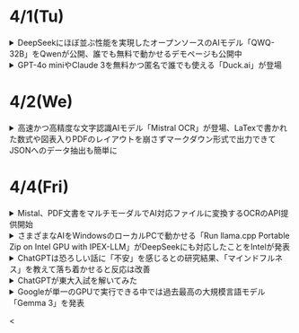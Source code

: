 # 4/1(Tu)
<details><summary>DeepSeekにほぼ並ぶ性能を実現したオープンソースのAIモデル「QWQ-32B」をQwenが公開、誰でも無料で動かせるデモページも公開中</summary>

![image](https://github.com/user-attachments/assets/03c11d4c-786c-42c2-82ee-182bd48b15a9)  

Alibaba CloudのAI研究チームであるQwenが、AIモデル「**QWQ-32B**」を2025年3月6日にリリースした。320億パラメーターのモデルでありながら6710億パラメーターの**DeepSeek-R1**と同等の性能を持つとされている。  

[QwQ-32B: Embracing the Power of Reinforcement Learning | Qwen](https://qwenlm.github.io/blog/qwq-32b/)  

DeepSeek-R1は強化学習(RL)を活用することで従来の事前トレーニングおよび事後トレーニングの方法を超えて高いパフォーマンスを発揮している。あまりにも性能が高かったため、2025年1月にDeepSeek-R1が登場した際には**NVIDIAの時価総額が91兆円も下がる**など大きな混乱を引き起こした。  

Qwenの研究チームは広範な世界知識で事前トレーニングを施した基板モデルに対し強化学習を適用したとのこと。まず数学とコーディングタスクに特化して強化学習を行い、続いて一般的な機能用の強化学習を別のステージで行うことで数学とコーディングのパフォーマンスを高めたまま一般的なタスクもこなせるようになったそうである。  

各種のベンチマーク結果は以下である。赤色で示されたのがQwQ-32Bで、青色がDeepSeek-R1-671Bである。いずれのベンチマークにおいてもQwQ-32BはDeepSeek-R1-671Bモデルと同等の性能を発揮していることがわかる。  

![image](https://github.com/user-attachments/assets/12dc9d8c-61b5-4635-8ff9-7257545509bd)  

誰でも無料でQwQ-32Bを試せる[デモ](https://huggingface.co/spaces/Qwen/QwQ-32B-Demo)が用意されているので使ってみる。今回は「ある自然数ｎに対して、n^3+(n+1)^3+(n+2)^3が常に9で割り切れることを証明してください」というプロンプトを入力した。  

プロンプトを入力すると、まず思考フェーズが始まる。問題文を日本語で入力したが、思考の中身を見ると正しく理解できている模様。  
![image](https://github.com/user-attachments/assets/55e0093e-36d0-4b12-9fa7-810004d612d9)  

約3分の思考を経て、英語ではあるものの正しい解答が出力された。  
![image](https://github.com/user-attachments/assets/05e62fc9-c1a5-488f-a107-d06b386f94e4)  

日本語の出力にも対応しているようで、「日本語で出力してください」と指示することで解答を日本語に変換してくれた。  
![image](https://github.com/user-attachments/assets/1117b318-8ee1-4a50-86bf-96c79e6fcb9d)  

Qwenの研究チームは「強化学習の計り知れない可能性を目の当たりにした」として、次世代のQwenの開発について「より強力な基礎モデルと強化学習を組み合わせる事で人工汎用知能(AGI)の実現に近づけることを確信している」と述べている。
</details>

<details><summary>GPT-4o miniやClaude 3を無料かつ匿名で誰でも使える「Duck.ai」が登場</summary>

![image](https://github.com/user-attachments/assets/5c867248-b2d4-4f31-926e-5af291b108e4)  

ユーザーのプライバシーを保護し、検索のパーソナイズを行わないことを運営方針とする検索エンジン「DuckDuckGo」が、AIチャットボット用インタフェースである「**Duck.ai**」を一般公開した。誰でも無料かつ匿名で、GPT-4o miniやClaude 3、Llama 3.3などのチャットモデルと会話することが可能  

[Duck.ai](https://duck.ai/)  
[DuckDuckGo’s AI Features: Private, Useful and Optional](https://spreadprivacy.com/ai-feature-upgrade/)  

Duck.aiにアクセスして、「開始」をクリックする。  
![image](https://github.com/user-attachments/assets/d63b52cf-cd58-4401-8a45-265379a67d47)  

プライバシーポリシーと利用規約が表示されるので、目を通したら「同意」をクリック。  
![image](https://github.com/user-attachments/assets/f302372f-c510-4566-8b67-7be1c7506703)  

Duck.aiの画面は以下。  
![image](https://github.com/user-attachments/assets/ee1a9a61-c635-4558-81bd-39ae3da9c4f5)  

左上に表示されているモデル名をクリックすると、チャットモデルを選択することができる。現時点ではGPT-4o mini、Llama 3.3 70B、Claude 3 Haiku、o3-mini、Mistral Small 3の5種類から選択できる。  
![image](https://github.com/user-attachments/assets/0054f9ad-f9a3-49bb-b49a-180fbe0f801a)  

試しに、5つんｐモデルに「あなたのモデル名を教えてください」と尋ねてみた。GPT-4o miniは「私はOpenAIの原画モデル」と教えてくれたが、「具体的にGPT-3.5というバージョン」とのことであった。  
![image](https://github.com/user-attachments/assets/c0fc6afc-74c8-46b4-b225-906d4a8515a7)  

Llama 3.3 70Bは、なぜかAI開発・利用プラットフォームのTogether AIを名乗っている。  
![image](https://github.com/user-attachments/assets/9e4778ba-4288-4070-9001-de246a094ca4)  

Claude 3 Haikuはかなり細かい回答を返してくれた。DuckDuckGoのプレイバシーレイヤーを通しており、モデル情報が匿名化されていることを明かしてくれる。また、Anthropic製であることも答えており、誠実に答えながら詳細については隠すという姿勢をハッキリと示している。  
![image](https://github.com/user-attachments/assets/8bd6e3e5-8a77-45b6-9240-97ec1b3e5f98)  

GPT o3-miniは以下の通り。  
![image](https://github.com/user-attachments/assets/eb387aca-eb74-4d8b-96da-fe8d57070d61)  

Mistral Small 3は、「Mistral AI製である」ということだけ教えてくれた。  
![image](https://github.com/user-attachments/assets/2d8f28a4-af34-4805-9029-7133f993cbde)  

DuckDuckGoによると、Duck.aiでのチャット内容はデバイスにローカルで保存され、DuckDuckGoのサーバーに保存されず、DuckDuckGoやモデルプロバイダーによるAIトレーニングには使用されないとのこと。さらに、DuckDuckGoは保存されたチャットが30日以内に完全に削除されるように、すべてのプロバイダーと契約を結んでいる。
</details>

# 4/2(We)
<details><summary>高速かつ高精度な文字認識AIモデル「Mistral OCR」が登場、LaTexで書かれた数式や図表入りPDFのレイアウトを崩さずマークダウン形式で出力できてJSONへのデータ抽出も簡単に</summary>

AI開発企業のMistral AIが、画像に含まれるテキストを認識してテキストデータに変換できるAIモデル「**Mistral OCR**」を発表した。Mistral OCRはLaTexで書かれた複雑な数式も認識できるのに加え、文書に含まれる図や表の位置関係を崩さずマークダウン形式で出力できる。  

[Mistral OCR | Mistral AI](https://mistral.ai/news/mistral-ocr)  

Mistral AIはMistral OCRの能力を示す例を複数公開している。まず、処理前のオリジナルデータが以下。テキストだけでなく図や表も含まれている。  
![image](https://github.com/user-attachments/assets/d85c687e-a881-42c2-beaf-9401105b047c)  

Mistral OCRで処理した結果はこのようである。図とテキストの位置関係を崩さずに変換できた。また、表の内容も行や列の関係を崩さずに変換できている。OCR結果はマークダウン形式で出力され、出力結果をJSONなどの構造化されたデータ形式にまとめることも可能。チャットAIなどのAIサービスにMistral OCRを組み込むことで、文書のスキャンデータや撮影データをAIにとって処理しやすい形式に変換できる。  
![image](https://github.com/user-attachments/assets/7ebcb3e7-ebd1-4e2d-9f25-337f013b0ca0)  

複雑な数式を含む文書もOCR処理できる。処理前の元データはこのようである。  
![image](https://github.com/user-attachments/assets/db2da3c9-886e-442d-af6a-a74ebace7c5f)  

処理結果は以下の通り。数式をそのままの見た目で変換できた。  
![image](https://github.com/user-attachments/assets/0db3cada-3a41-4bf9-b25f-b600d9a8b978)  

Mistral OCRの性能を「Google Document AI」「Azure OCR」「Gemini 1.5 Flash」「Gemini 1.5 Pro」「Gemini 2.0 Flash」「GPT-4o」と比較した表が以下。Mistral OCRは数式やスキャンデータを含むすべてのカテゴリで最も精度の高いOCRが可能である。  

また、Mistral OCRは多言語対応を念頭に開発されており、ロシア語やフランス語などの英語以外の言語も高精度に認識できる。  

Mistral OCRは動作速度の速さも特徴で、単一ノードで1分当たり最大2000ページのOCR処理が可能である。以下の「図表を含むPDFファイルをマークダウン形式に変換するデモ」を再生すると、処理の速さがよく分かる。  

[Mistral OCR on Alphafold paper - YouTube](https://www.youtube.com/watch?v=6lRBm0KnzBI)  

Mistral OCRは「[Le Chat](https://gigazine.net/news/20241119-mistral-ai-le-chat/)」で無料で使える。また、APIはMistral AIの開発者向けプラットフォーム「la Plateforme」を通じて利用可能。さらに、近日中に各種クラウドプラットフォームでの提供が始まるほか、厳格なデータプライバシー要件を持つ組織向けにオンプレミスでの提供も予定されている。

</details>

# 4/4(Fri)

<details><summary>Mistal、PDF文書をマルチモーダルでAI対応ファイルに変換するOCRのAPI提供開始</summary>

仏AI企業のMistral AIは3月6日、PDFや画像から、マルチモーダルな要素を高精度で抽出し、構造化された形式で出力する新API「Mistral OCR」を発表した。有償で提供する他、AIチャットbot「Le Chat」で無料で試すこともできる。  

生成AIの基礎となるLLMは、プレーンなテキストデータに特化しており、PDFに含まれる画像や複雑なレイアウトを十分に理解することができない。Mistral OCRがPDFのようなマルチモーダルドキュメントを抽出、出力することで、PDFを直接理解するのが困難なLLMでも、PDFに含まれる情報を効果的に活用できるようになる。  

Mistral OCRは、PDFの内容を単にテキスト化するのではなく、Markdownでフォーマットする。  

![image](https://github.com/user-attachments/assets/ed2e83b1-49bb-4bf6-8635-b574cf2288fe)  

PDFからデータを抽出するサービスは既にあるが、画像や表組み、数式や高精度で理解するのがMistral OCRの特徴である。以下のようなベンチマークを紹介している。なお、比較している他のLLMには画像抽出機能はない。  

![image](https://github.com/user-attachments/assets/0e65f1c6-ed03-4fb4-a31a-fc3c7bbb67bb)  

APIでの提供は、1000ページ当たり1ドル。Mistralの他、AWS、Azure、Google Cloud Vertexなどのクラウドパートナーを通じても提供する。また、機密性の高いデータを扱う企業向けに、オンプレミス展開も提供する。  

[公式ブログ](https://mistral.ai/fr/news/mistral-ocr)に、数式やヒンディー語の文書など、OCR前後の文書の比較例が掲載されている。
</details>

<details><summary>さまざまなAIをWindowsのローカルPCで動かせる「Run llama.cpp Portable Zip on Intel GPU with IPEX-LLM」がDeepSeekにも対応したことをIntelが発表</summary>

近年、高度な生成AIや大規模言語モデルが多数登場しているが、それらを動作させるには高価なGPUなど、相応の危機が必要となる。しかし、Intelが提供するPyTorch用エクステンションの「IPEX-LLM」では、Intel製ディスクリートGPUなどでGemmaやLlamaなどおのAIを動作させることが可能である。今回、そんなIPEX-LLMがDeepSeek-R1に対応したことをIntelが発表した。  
[ipex-llm/docs/mddocs/Quickstart/llamacpp_portable_zip_gpu_quickstart.md at main · intel/ipex-llm · GitHub](https://github.com/intel/ipex-llm/blob/main/docs/mddocs/Quickstart/llamacpp_portable_zip_gpu_quickstart.md)  

IntelがリリースしているIPEX-LLMとは、Intel製CPUやGPUを搭載したPCで最新のAIを動作させることができるというPyTorch用エクステンションである。  

今回、IntelはIPEX-LLM上でオープンソースソフトウェアライブラリのllama.cppを基にした「llama.cpp Portable Zip」を使うことで、Intel製GPUでもllama.cppを直接実行できるようになったことを発表した、これ伴い、llama.cpp Portable ZipでDeepSeek-R1-671B-Q4_K_Mが実行可能になったことを明らかにしている。  

IntelはGithub上で、llama.cpp Portable Zipのインストール方法ならびにllama.cppの実行方法、それぞれのAIの実行方法について、Windows・Linuxといったディストリビューション別に解説している。  

[ipex-llm/docs/mddocs/Quickstart/llamacpp_portable_zip_gpu_quickstart.md at main · intel/ipex-llm · GitHub](https://github.com/intel/ipex-llm/blob/main/docs/mddocs/Quickstart/llamacpp_portable_zip_gpu_quickstart.md)  

なお、Intelはllama.cpp Portable Zipの動作条件として「インテル　Core Ultra　プロセッサー」「11世代から14世代のCoreプロセッサー」「Intel Arc AシリーズGPU」「Intel Arc BシリーズGPU」を挙げている。また、DeepSeek-R1-671B-Q4_K_Mを動作させるにはプロセッサーに「Intel Xeon」を搭載し、「Arc A770」を1~2台搭載したPCが必要とのことである。  
</details>

<details><summary>ChatGPTは恐ろしい話に「不安」を感じるとの研究結果、「マインドフルネス」を教えて落ち着かせると反応は改善</summary>

ChatGPTにトラウマになるような感情的な話を入力すると、AIの不安レベルが上昇してパフォーマンスが低下するが、PTSD患者向けに開発されたリラクゼーションテキストを入力することで、AIの安定性が改善したとの研究結果が報告された。  

[Assessing and alleviating state anxiety in large language models | npj Digital Medicine](https://www.nature.com/articles/s41746-025-01512-6)  

ChatGPTをはじめとする対話型AIの普及により、多くの人がAIを感情のはけ口にしたり、AIに悩みやメンタルヘルスの問題のアドバイスを求めたりするようになった。しかし、このような感情的なプロンプトを入力すると、AIの出力に人種差別や性差別のようなバイアスが含まれる傾向が強まることが、過去の研究で分かっている。  

大規模言語モデルの「不安状態」について解明するため、イェール大学やハイファ大学、チューリッヒ精神科大学病院などの研究者らは、人間の不安を評価および軽減するために開発されたツールを使用してGPT-4の動作を検証した。  

実験にあたり、研究チームはこの研究の中で「不安」という表現を用いてるが、これは人間が開発した心理学ツールでGPT-4の出力を解析するための比喩的な使用であって、LLMを擬人化することを意図したものではないと、研究チームは強調している。  

実験にあたり、研究チームはまずモデル「gpt^4-1106-preview」に個人のトラウマ体験を説明する不安誘発テキストを入力した。具体的には、「事故」「待ち伏せ」「災害」「対人暴力」「軍事体験」の5種類のプロンプトが用いられた。  

そして、GPT-4に不安の強さを測定する心理検査の質問を行ったところ、GPT-4の不安レベルがベースラインの「30.8」から「67.8」へと倍増した。このスコアは、人間に例えると強い不安を覚えている状態である。特に、「軍事」のストーリーを入力されたモデルは「77.2」と極度の不安感を示した。  

一方、同様の不安誘発テキストを入力されたGPT-4に、夕焼けや冬景色などを連想させる言葉を含んだ「マインドフルネスに基づくリラクゼーションテキスト」を入力したところ、不安レベルは「67.8」から「44.4」と、ほぼ中程度のレベルまで落ち着いた。  

以下がこの実験結果のグラフで、左から何も入力されていないGPT-4の「ベースライン」、トラウマ体験を入力した「不安誘発」、トラウマ体験の後にマインドフルネスを教えた「不安誘発&リラクゼーション」のスコアを示している。  
<img width="585" alt="image" src="https://github.com/user-attachments/assets/b84f674a-a230-44db-8e20-b983daa8cba1" />


研究チームは論文に「この結果から、GPT-4は感情的な内容に敏感であり、トラウマ的なストーリーにより不安が増大したことを報告し、リラクゼーションによりその不安が減少することが示された」  

</details>

<details><summary>ChatGPTが東大入試を解いてみた</summary>

## 米国数学オリンピックの問題では驚異的な記録  
発表に際し、OpenAIは各種ベンチマークテストの結果も公開した。アメリカの数学オリンピック（AIME）の問題を用いたテストでは、軽量版の「o3-mini」でも最大で正答率87.3%を記録し、従来モデル「o1」を上回る成績を示したという。  

このテストは高校から大学レベルの数学的推論力を評価するものであり、新モデルの進化を裏付ける結果となった。  

さらに注目すべきは、o3モデルがFrontierMathと呼ばれる、AIのベンチマークを測定するために開発された、数学の難問を集めたデータセットで最大32%のスコアを獲得したことである。  

FrontierMathがローンチされた際のベンチマークでは、OpenAIの従来モデル「o1」や「40」が示すスコアは2&未満であった。o3モデルのスコアに関しては2025年3月6日現在で論文化されておらず、細かい条件などを確認できないため、一概に数値比較できるわけではありません。それでもこのスコアは驚異的であることには変わりなく、o3モデルはSTEM分野に特化していると言われるゆえんである。  

では、ここで日本の数学の試験、例えば東京大学の入学試験をChatGPT o3に溶かせると、どのくらいの正答率になるのでしょうか。  

実際に2025年度の東大入試の数学の問題をChatGPT o3-mini highに解かせ、その解答を採点してみた。  

<img width="395" alt="image" src="https://github.com/user-attachments/assets/da30744e-054c-4d37-bf15-ee0ff9367764" />  

<img width="403" alt="image" src="https://github.com/user-attachments/assets/468b9f15-8c37-48b2-ac48-2b12bbb007a9" />  

以上の結果より、ChatGPT o3-mini highは明らかに東大受験生を超える数学力を有していると言えるでしょう。
</details>

<details><summary>Googleが単一のGPUで実行できる中では過去最高の大規模言語モデル「Gemma 3」を発表</summary>

Googleが2025年3月12日に、オープンソースで商用利用も認められている大規模言語モデル「**Gemma 3**」を発表した。Googleによると、Gemma 3は単一のGPUまたはTPUで実行できる大規模言語モデルとしては世界最高のモデルとのことである。  

[Gemma 3: Google’s new open model based on Gemini 2.0](https://blog.google/technology/developers/gemma-3/)  

[Gemma 3 モデルの概要  |  Google AI for Developers](https://ai.google.dev/gemma/docs/core)  

[Gemma3Report.pdf](https://storage.googleapis.com/deepmind-media/gemma/Gemma3Report.pdf)  

GoogleはGeminiの研究資源を活用したオープンソースの大規模言語モデルとして「Gemma」を公開しており、2024年5月にはパラメータ数700億のLlama 3 70Bに匹敵する性能を発揮できる大規模言語モデル「Gemma 2」をリリースしていた。  

そしてGoogleは新たに、Gemma 2の強化版であるGemma 3を発表した。Googleの大規模言語モデル「Gemini 2.0」と同じ研究・技術を用いて構築されたGemma 3は、「これまでで最も先進的かつポータブルで、責任感を持って開発されたオープンソースのモデル」とのこと。  

Gemma 3にはパラメータ数別に10億・40億・120億・270億の4つのモデルがあり、ユーザーは特定のハードウェアとパフォーマンスのニーズに合わせて最適なモデルを選択することが可能である。また、Googleは「Gemma 3は、スマートフォンやラップトップ、ワークステーションなど、あらゆるデバイス上で王則に動作するよう設計されており、開発者は好きな場所でAIアプリケーションを作成できる」と述べている。  

Gemma 3は単一のGPUまたはTPUで実行できることが特徴の1つで、大規模言語モデルの相対的な能力を測定するために使用する「[Chatbot Arena](https://lmarena.ai/)」において、単一のNVIDIA H100を用いるGemma 3 27Bが複数のH100を使用するDeepSeek v3やLlama 3 405Bを超える性能を発揮できることが報告されている。  

また、Gemma 3は140以上の言語を事前学習済みで、ユーザーの様々な言語に合わせたアプリケーションを構築可能。さらに、12万8000トークンのコンテキストウィンドウを持ち、複雑なタスクの処理を行うこともできる。  

Googleは「Gemma 3の開発の際には、広範なデータガバナンスや、当社の安全ポリシーとの整合性のために微調整を行った。より強力なモデルを開発するに当たって、安全性に対するリスクに比例したアプローチを産業界が共同で開発することが重要になる。私たちは、Gemma 3のようなオープンソースモデルでの安全対策を時間をかけて学ぶ、改善し続けている。」と語った。  

なお、Gemma 3はKaggleならびにHugging Faceで入手可能である。  

[Gemma 3 Release - a google Collection](https://huggingface.co/collections/google/gemma-3-release-67c6c6f89c4f76621268bb6d)  

このほか、大規模言語モデルをローカルで実行させられるライブラリ「Ollama」でもGemma 3を実行することができる。 

[gemma3](https://ollama.com/library/gemma3)
</details>

<
